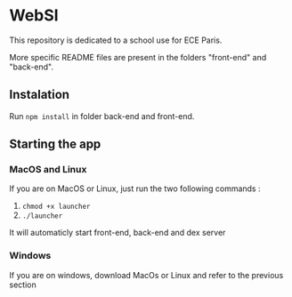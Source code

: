 # WebSI

This repository is dedicated to a school use for ECE Paris.

More specific README files are present in the folders "front-end" and "back-end".

## Instalation 

Run `npm install` in folder back-end and front-end. 

## Starting the app

### MacOS and Linux
If you are on MacOS or Linux, just run the two following commands : 
1. `chmod +x launcher`
2. `./launcher`

It will automaticly start front-end, back-end and dex server

### Windows
If you are on windows, download MacOs or Linux and refer to the previous section
